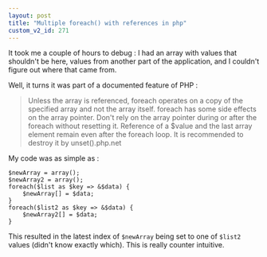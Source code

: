 ```yaml
---
layout: post
title: "Multiple foreach() with references in php"
custom_v2_id: 271
---
```


It took me a couple of hours to debug : I had an array with values that
shouldn't be here, values from another part of the application, and I couldn't
figure out where that came from.

Well, it turns it was part of a documented feature of PHP :

> Unless the array is referenced, foreach operates on a copy of the specified
array and not the array itself. foreach has some side effects on the array
pointer. Don't rely on the array pointer during or after the foreach without
resetting it. Reference of a $value and the last array element remain even
after the foreach loop. It is recommended to destroy it by unset().php.net

My code was as simple as :

    
    $newArray = array();  
    $newArray2 = array();  
    foreach($list as $key => &$data) {  
    	$newArray[] = $data;  
    }  
    foreach($list2 as $key => &$data) {  
    	$newArray2[] = $data;  
    }

This resulted in the latest index of `$newArray` being set to one of `$list2`
values (didn't know exactly which). This is really counter intuitive.

